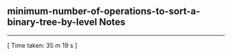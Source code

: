 <h2>minimum-number-of-operations-to-sort-a-binary-tree-by-level Notes</h2><hr>[ Time taken: 35 m 19 s ]